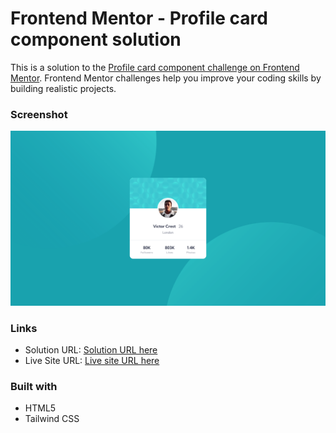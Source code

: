 # Frontend Mentor - Profile card component solution

This is a solution to the [Profile card component challenge on Frontend Mentor](https://www.frontendmentor.io/challenges/profile-card-component-cfArpWshJ). Frontend Mentor challenges help you improve your coding skills by building realistic projects.

### Screenshot

![](./images/Screenshot.png)

### Links

- Solution URL: [Solution URL here](https://github.com/NDK1195/profile-card-component)
- Live Site URL: [Live site URL here](https://ndk1195.github.io/profile-card-component/)

### Built with

- HTML5
- Tailwind CSS
